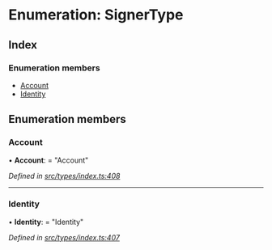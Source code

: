 # Enumeration: SignerType

## Index

### Enumeration members

* [Account](signertype.md#account)
* [Identity](signertype.md#identity)

## Enumeration members

###  Account

• **Account**: = "Account"

*Defined in [src/types/index.ts:408](https://github.com/PolymathNetwork/polymesh-sdk/blob/41410c6/src/types/index.ts#L408)*

___

###  Identity

• **Identity**: = "Identity"

*Defined in [src/types/index.ts:407](https://github.com/PolymathNetwork/polymesh-sdk/blob/41410c6/src/types/index.ts#L407)*
